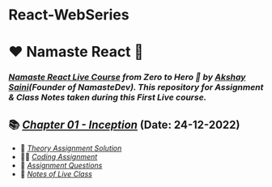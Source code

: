 # React-WebSeries


# ❤️ Namaste React 🙏
### _[Namaste React Live Course](https://learn.namastedev.com/courses/namaste-react-live) from Zero to Hero 🚀 by [Akshay Saini](https://www.linkedin.com/in/akshaymarch7/)(Founder of NamasteDev). This repository for Assignment & Class Notes taken during this First Live course._

## 📚 [_Chapter 01 - Inception_](./Code/) (Date: 24-12-2022)
- 📖 [_Theory Assignment Solution_](./Assignment_Notes/Class_1_Assignment.pdf)
- 👨‍💻 [_Coding Assignment_](./Code/)
- 📘 [_Assignment Questions_](./01-Inception)
- 📝 [_Notes of Live Class_](./Assignment_Notes/Class_1_Notes.pdf)
